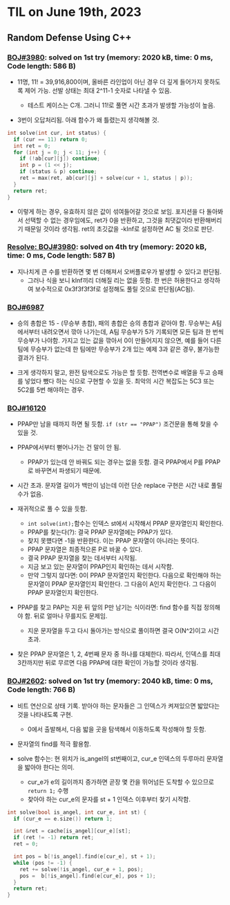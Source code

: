 # **TIL on June 19th, 2023**

## Random Defense Using C++
### [BOJ#3980](/Problem%20Solving/boj/random%20defense/3980-06-19-2023.cpp): solved on 1st try (memory: 2020 kB, time: 0 ms, Code length: 586 B)
* 11명, 11! = 39,916,800이며, 올바른 라인업이 아닌 경우 더 깊게 들어가지 못하도록 제어 가능. 선발 상태는 최대 2^11-1 숫자로 나타낼 수 있음.
  - 테스트 케이스는 C개. 그러니 11!로 풀면 시간 초과가 발생할 가능성이 높음.

* 3번이 오답처리됨. 아래 함수가 왜 틀렸는지 생각해볼 것.
```cpp
int solve(int cur, int status) {
  if (cur == 11) return 0;
  int ret = 0;
  for (int j = 0; j < 11; j++) {
    if (!ab[cur][j]) continue;
    int p = (1 << j);
    if (status & p) continue;
    ret = max(ret, ab[cur][j] + solve(cur + 1, status | p));
  }
  return ret;
}
```
- 이렇게 하는 경우, 유효하지 않은 값이 섞여들어갈 것으로 보임. 포지션을 다 돌아봐서 선택할 수 없는 경우임에도, ret가 0을 반환하고, 그것을 최댓값이라 반환해버리기 때문일 것이라 생각됨. ret의 초깃값을 -kInf로 설정하면 AC 될 것으로 판단.


### [Resolve: BOJ#3980](/Problem%20Solving/boj/random%20defense/3980-re-06-19-2023.cpp): solved on 4th try (memory: 2020 kB, time: 0 ms, Code length: 587 B)
* 지나치게 큰 수를 반환하면 몇 번 더해져서 오버플로우가 발생할 수 있다고 판단됨.
  - 그러나 식을 보니 kInf끼리 더해질 리는 없을 듯함. 한 번은 허용한다고 생각하여 보수적으로 0x3f3f3f3f로 설정해도 풀릴 것으로 판단됨(AC됨).


### [BOJ#6987](/Problem%20Solving/boj/random%20defense/6987-06-19-2023.cpp)
* 승의 총합은 15 - (무승부 총합), 패의 총합은 승의 총합과 같아야 함. 무승부는 A팀에서부터 내려오면서 깎아 나가는데, A팀 무승부가 5가 기록되면 모든 팀과 한 번씩 무승부가 나야함. 가지고 있는 값을 깎아서 0이 만들어지지 않으면, 예를 들어 다른 팀에 무승부가 없는데 한 팀에만 무승부가 2개 있는 예제 3과 같은 경우, 불가능한 결과가 된다.

* 크게 생각하지 말고, 완전 탐색으로도 가능은 할 듯함. 전역변수로 배열을 두고 승패를 넣었다 뺐다 하는 식으로 구현할 수 있을 듯. 최악의 시간 복잡도는 5C3 또는 5C2를 5번 해야하는 경우.


### [BOJ#16120](/Problem%20Solving/boj/random%20defense/16120-06-19-2023.cpp)
* PPAP만 남을 때까지 하면 될 듯함. `if (str == "PPAP")` 조건문을 통해 찾을 수 있을 것.
* PPAP에서부터 뻗어나가는 건 말이 안 됨.
  - PPAP가 있는데 안 바꿔도 되는 경우는 없을 듯함. 결국 PPAP에서 P를 PPAP로 바꾸면서 파생되기 때문에.
* 시간 초과. 문자열 길이가 백만이 넘는데 이런 단순 replace 구현은 시간 내로 풀릴 수가 없음.

* 재귀적으로 풀 수 있을 듯함.
  - `int solve(int);`함수는 인덱스 st에서 시작해서 PPAP 문자열인지 확인한다.
  - PPAP를 찾는다(?): 결국 PPAP 문자열에는 PPAP가 있다.
  - 찾지 못헀다면 -1을 반환한다. 이는 PPAP 문자열이 아니라는 뜻이다.
  - PPAP 문자열은 최종적으론 P로 바꿀 수 있다.
  - 결국 PPAP 문자열을 찾는 데서부터 시작됨.
  - 지금 보고 있는 문자열이 PPAP인지 확인하는 데서 시작함.
  - 만약 그렇지 않다면: 0이 PPAP 문자열인지 확인한다. 다음으로 확인해야 하는 문자열이 PPAP 문자열인지 확인한다. 그 다음이 A인지 확인한다. 그 다음이 PPAP 문자열인지 확인한다.

* PPAP를 찾고 PAP는 지운 뒤 앞의 P만 남기는 식이라면: find 함수를 직접 정의해야 함. 뒤로 얼마나 무를지도 문제임.
  - 지운 문자열을 두고 다시 돌아가는 방식으로 풀이하면 결국 O(N^2)이고 시간 초과.

* 찾은 PPAP 문자열은 1, 2, 4번째 문자 중 하나를 대체한다. 따라서, 인덱스를 최대 3칸까지만 뒤로 무르면 다음 PPAP에 대한 확인이 가능할 것이라 생각됨.



### [BOJ#2602](/Problem%20Solving/boj/random%20defense/2602-06-19-2023.cpp): solved on 1st try (memory: 2040 kB, time: 0 ms, Code length: 766 B)
* 비트 연산으로 상태 기록. 받아야 하는 문자들은 그 인덱스가 켜져있으면 밟았다는 것을 나타내도록 구현.
  - 0에서 출발해서, 다음 밟을 곳을 탐색해서 이동하도록 작성해야 할 듯함.
* 문자열의 find를 적극 활용함.

* solve 함수는: 현 위치가 is_angel의 st번째이고, cur_e 인덱스의 두루마리 문자열을 밟아야 한다는 의미.
  - cur_e가 e의 길이까지 증가하면 곧장 몇 칸을 뛰어넘든 도착할 수 있으므로 `return 1;` 수행
  - 찾아야 하는 cur_e의 문자를 st + 1 인덱스 이후부터 찾기 시작함.

```cpp
int solve(bool is_angel, int cur_e, int st) {
  if (cur_e == e.size()) return 1;

  int &ret = cache[is_angel][cur_e][st];
  if (ret != -1) return ret;
  ret = 0;

  int pos = b[!is_angel].find(e[cur_e], st + 1);
  while (pos != -1) {
    ret += solve(!is_angel, cur_e + 1, pos);
    pos =  b[!is_angel].find(e[cur_e], pos + 1);
  }
  return ret;
}
```